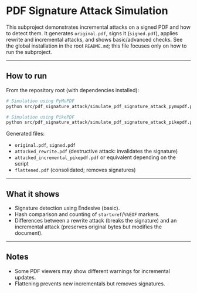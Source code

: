 # PDF Signature Attack Simulation

This subproject demonstrates incremental attacks on a signed PDF and how to detect them. It generates `original.pdf`, signs it (`signed.pdf`), applies rewrite and incremental attacks, and shows basic/advanced checks. See the global installation in the root `README.md`; this file focuses only on how to run the subproject.

---

## How to run

From the repository root (with dependencies installed):

```bash
# Simulation using PyMuPDF
python src/pdf_signature_attack/simulate_pdf_signature_attack_pymupdf.py

# Simulation using PikePDF
python src/pdf_signature_attack/simulate_pdf_signature_attack_pikepdf.py
```

Generated files:

- `original.pdf`, `signed.pdf`
- `attacked_rewrite.pdf` (destructive attack: invalidates the signature)
- `attacked_incremental_pikepdf.pdf` or equivalent depending on the script
- `flattened.pdf` (consolidated; removes signatures)

---

## What it shows

- Signature detection using Endesive (basic).
- Hash comparison and counting of `startxref`/`%%EOF` markers.
- Differences between a rewrite attack (breaks the signature) and an incremental attack (preserves original bytes but modifies the document).

---

## Notes

- Some PDF viewers may show different warnings for incremental updates.
- Flattening prevents new incrementals but removes signatures.

